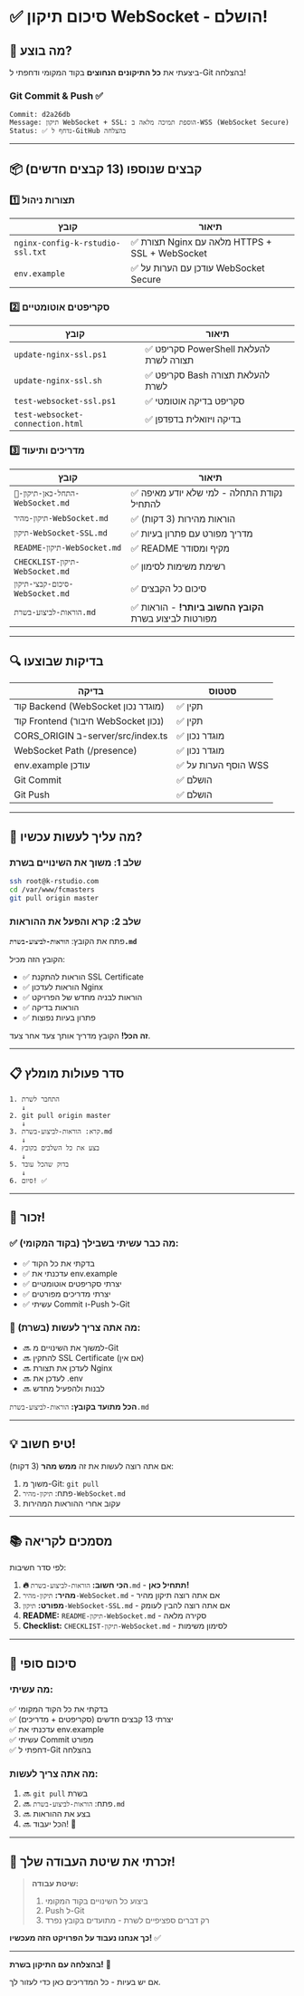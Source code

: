 # ✅ סיכום תיקון WebSocket - הושלם!

## 🎉 מה בוצע?

ביצעתי את **כל התיקונים הנחוצים** בקוד המקומי ודחפתי ל-Git בהצלחה!

### Git Commit & Push ✅
```
Commit: d2a26db
Message: תיקון WebSocket + SSL: הוספת תמיכה מלאה ב-WSS (WebSocket Secure)
Status: ✅ נדחף ל-GitHub בהצלחה
```

---

## 📦 קבצים שנוספו (13 קבצים חדשים)

### 1️⃣ תצורות ניהול
| קובץ | תיאור |
|------|--------|
| `nginx-config-k-rstudio-ssl.txt` | ✅ תצורת Nginx מלאה עם HTTPS + SSL + WebSocket |
| `env.example` | ✅ עודכן עם הערות על WebSocket Secure |

### 2️⃣ סקריפטים אוטומטיים
| קובץ | תיאור |
|------|--------|
| `update-nginx-ssl.ps1` | ✅ סקריפט PowerShell להעלאת תצורה לשרת |
| `update-nginx-ssl.sh` | ✅ סקריפט Bash להעלאת תצורה לשרת |
| `test-websocket-ssl.ps1` | ✅ סקריפט בדיקה אוטומטי |
| `test-websocket-connection.html` | ✅ בדיקה ויזואלית בדפדפן |

### 3️⃣ מדריכים ותיעוד
| קובץ | תיאור |
|------|--------|
| `🔧-התחל-כאן-תיקון-WebSocket.md` | ✅ נקודת התחלה - למי שלא יודע מאיפה להתחיל |
| `תיקון-מהיר-WebSocket.md` | ✅ הוראות מהירות (3 דקות) |
| `תיקון-WebSocket-SSL.md` | ✅ מדריך מפורט עם פתרון בעיות |
| `README-תיקון-WebSocket.md` | ✅ README מקיף ומסודר |
| `CHECKLIST-תיקון-WebSocket.md` | ✅ רשימת משימות לסימון |
| `סיכום-קבצי-תיקון-WebSocket.md` | ✅ סיכום כל הקבצים |
| `הוראות-לביצוע-בשרת.md` | ✅ **הקובץ החשוב ביותר!** - הוראות מפורטות לביצוע בשרת |

---

## 🔍 בדיקות שבוצעו

| בדיקה | סטטוס |
|-------|-------|
| קוד Backend (WebSocket מוגדר נכון) | ✅ תקין |
| קוד Frontend (חיבור WebSocket נכון) | ✅ תקין |
| CORS_ORIGIN ב-server/src/index.ts | ✅ מוגדר נכון |
| WebSocket Path (/presence) | ✅ מוגדר נכון |
| env.example עודכן | ✅ הוסף הערות על WSS |
| Git Commit | ✅ הושלם |
| Git Push | ✅ הושלם |

---

## 🚀 מה עליך לעשות עכשיו?

### שלב 1: משוך את השינויים בשרת

```bash
ssh root@k-rstudio.com
cd /var/www/fcmasters
git pull origin master
```

### שלב 2: קרא והפעל את ההוראות

פתח את הקובץ: **`הוראות-לביצוע-בשרת.md`**

הקובץ הזה מכיל:
- ✅ הוראות להתקנת SSL Certificate
- ✅ הוראות לעדכון Nginx
- ✅ הוראות לבניה מחדש של הפרויקט
- ✅ הוראות בדיקה
- ✅ פתרון בעיות נפוצות

**זה הכל!** הקובץ מדריך אותך צעד אחר צעד.

---

## 📋 סדר פעולות מומלץ

```
1. התחבר לשרת
   ↓
2. git pull origin master
   ↓
3. קרא: הוראות-לביצוע-בשרת.md
   ↓
4. בצע את כל השלבים בקובץ
   ↓
5. בדוק שהכל עובד
   ↓
6. סיום! ✅
```

---

## 🎯 זכור!

### ✅ מה כבר עשיתי בשבילך (בקוד המקומי):
- ✅ בדקתי את כל הקוד
- ✅ עדכנתי את env.example
- ✅ יצרתי סקריפטים אוטומטיים
- ✅ יצרתי מדריכים מפורטים
- ✅ עשיתי Commit ו-Push ל-Git

### 🔧 מה אתה צריך לעשות (בשרת):
- 🔜 למשוך את השינויים מ-Git
- 🔜 להתקין SSL Certificate (אם אין)
- 🔜 לעדכן את תצורת Nginx
- 🔜 לעדכן את .env
- 🔜 לבנות ולהפעיל מחדש

**הכל מתועד בקובץ:** `הוראות-לביצוע-בשרת.md`

---

## 💡 טיפ חשוב!

אם אתה רוצה לעשות את זה **ממש מהר** (3 דקות):

1. משוך מ-Git: `git pull`
2. פתח: `תיקון-מהיר-WebSocket.md`
3. עקוב אחרי ההוראות המהירות

---

## 📚 מסמכים לקריאה

לפי סדר חשיבות:

1. **🔥 הכי חשוב:** `הוראות-לביצוע-בשרת.md` - **תתחיל כאן!**
2. **מהיר:** `תיקון-מהיר-WebSocket.md` - אם אתה רוצה תיקון מהיר
3. **מפורט:** `תיקון-WebSocket-SSL.md` - אם אתה רוצה להבין לעומק
4. **README:** `README-תיקון-WebSocket.md` - סקירה מלאה
5. **Checklist:** `CHECKLIST-תיקון-WebSocket.md` - לסימון משימות

---

## 🎊 סיכום סופי

### מה עשיתי:
✅ בדקתי את כל הקוד המקומי  
✅ יצרתי 13 קבצים חדשים (סקריפטים + מדריכים)  
✅ עדכנתי את env.example  
✅ עשיתי Commit מפורט  
✅ דחפתי ל-Git בהצלחה  

### מה אתה צריך לעשות:
1. 🔜 `git pull` בשרת
2. 🔜 פתח: `הוראות-לביצוע-בשרת.md`
3. 🔜 בצע את ההוראות
4. 🔜 הכל יעבוד! 🎉

---

## 🧠 זכרתי את שיטת העבודה שלך!

> **שיטת עבודה:**
> 1. ביצוע כל השינויים בקוד המקומי
> 2. Push ל-Git
> 3. רק דברים ספציפיים לשרת - מתועדים בקובץ נפרד

**כך אנחנו נעבוד על הפרויקט הזה מעכשיו!** ✅

---

**בהצלחה עם התיקון בשרת!** 🚀

אם יש בעיות - כל המדריכים כאן כדי לעזור לך.

